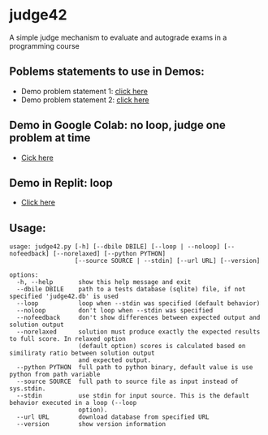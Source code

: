 # judge42

A simple judge mechanism to evaluate and autograde exams in a programming course

## Poblems statements to use in Demos:

- Demo problem statement 1: [click here](https://https://drive.google.com/file/d/1MAAfQFjSs70xd4EeNb0hSpTXa8EJReGD/view?usp=drivesdk)
- Demo problem statement 2: [click here](https://drive.google.com/file/d/1DDrM8AAZQ9W5ovhTYG8P4pdhj-UwojdN/view?usp=drivesdk)

## Demo in Google Colab: no loop, judge one problem at time

- [Cick here](https://colab.research.google.com/drive/1hrunVrsoLIi7HO6cZYb515bvsJgW4jFr?usp=sharing)

## Demo in Replit: loop

- [Click here](https://replit.com/@JuanFelipeFel49/judge42-demo?v=1)

## Usage:

```
usage: judge42.py [-h] [--dbile DBILE] [--loop | --noloop] [--nofeedback] [--norelaxed] [--python PYTHON]
                  [--source SOURCE | --stdin] [--url URL] [--version]

options:
  -h, --help       show this help message and exit
  --dbile DBILE    path to a tests database (sqlite) file, if not specified 'judge42.db' is used
  --loop           loop when --stdin was specified (default behavior)
  --noloop         don't loop when --stdin was specified
  --nofeedback     don't show differences between expected output and solution output
  --norelaxed      solution must produce exactly the expected results to full score. In relaxed option
                   (default option) scores is calculated based on similiraty ratio between solution output
                   and expected output.
  --python PYTHON  full path to python binary, default value is use python from path variable
  --source SOURCE  full path to source file as input instead of sys.stdin.
  --stdin          use stdin for input source. This is the default behavior executed in a loop (--loop
                   option).
  --url URL        download database from specified URL
  --version        show version information
```
